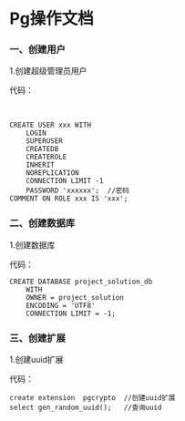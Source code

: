 # Pg操作文档

### 一、创建用户

1.创建超级管理员用户 

  代码：

​    

```
CREATE USER xxx WITH   
	LOGIN
	SUPERUSER
	CREATEDB
	CREATEROLE
	INHERIT
	NOREPLICATION
	CONNECTION LIMIT -1
	PASSWORD 'xxxxxx';  //密码
COMMENT ON ROLE xxx IS 'xxx';
```



### 二、创建数据库

1.创建数据库

代码：

 

```
CREATE DATABASE project_solution_db
    WITH 
    OWNER = project_solution
    ENCODING = 'UTF8'
    CONNECTION LIMIT = -1;
```



### 三、创建扩展

1.创建uuid扩展

代码：

 

```
create extension  pgcrypto  //创建uuid扩展
select gen_random_uuid();   //查询uuid
```

